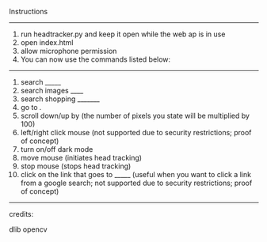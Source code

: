 Instructions
_________________________________
1. run headtracker.py and keep it open while the web ap is in use
2. open index.html
3. allow microphone permission
4. You can now use the commands listed below:
---------------------------------------------------

1. search _____
2. search images ____
3. search shopping _______
4. go to _._
5. scroll down/up by (the number of pixels you state will be multiplied by 100)
6. left/right click mouse (not supported due to security restrictions; proof of concept)
7. turn on/off dark mode
8. move mouse (initiates head tracking)
9. stop mouse (stops head tracking)
10. click on the link that goes to _____ (useful when you want to click a link from a google search; not supported due to security restrictions; proof of concept)
------------------------------------------------------------------------------------------------------------------------------------------------------------------
credits:

dlib
opencv

